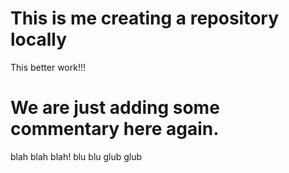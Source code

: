 # This is me creating a repository locally

This better work!!!

# We are just adding some commentary here again. 

 blah blah blah! blu blu glub glub